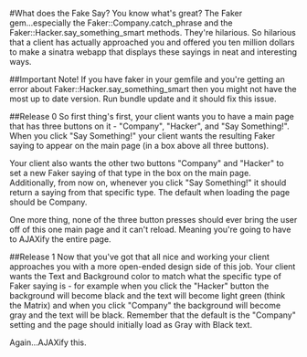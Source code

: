 #What does the Fake Say?
You know what's great? The Faker gem...especially the Faker::Company.catch_phrase and the Faker::Hacker.say_something_smart methods. They're hilarious. So hilarious that a client has actually approached you and offered you ten million dollars to make a sinatra webapp that displays these sayings in neat and interesting ways.

##Important Note!
If you have faker in your gemfile and you're getting an error about Faker::Hacker.say_something_smart then you might not have the most up to date version. Run bundle update and it should fix this issue.

##Release 0
So first thing's first, your client wants you to have a main page that has three buttons on it - "Company", "Hacker", and "Say Something!". When you click "Say Something!" your client wants the resulting Faker saying to appear on the main page (in a box above all three buttons). 

Your client also wants the other two buttons "Company" and "Hacker" to set a new Faker saying of that type in the box on the main page. Additionally, from now on, whenever you click "Say Something!" it should return a saying from that specific type. The default when loading the page should be Company.


One more thing, none of the three button presses should ever bring the user off of this one main page and it can't reload. Meaning you're going to have to AJAXify the entire page.

##Release 1
Now that you've got that all nice and working your client approaches you with a more open-ended design side of this job. Your client wants the Text and Background color to match what the specific type of Faker saying is - for example when you click the "Hacker" button the background will become black and the text will become light green (think the Matrix) and when you click "Company" the background will become gray and the text will be black. Remember that the default is the "Company" setting and the page should initially load as Gray with Black text.


Again...AJAXify this.
